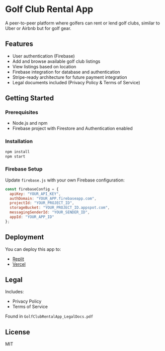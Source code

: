 # Golf Club Rental App

A peer-to-peer platform where golfers can rent or lend golf clubs, similar to Uber or Airbnb but for golf gear.

## Features

- User authentication (Firebase)
- Add and browse available golf club listings
- View listings based on location
- Firebase integration for database and authentication
- Stripe-ready architecture for future payment integration
- Legal documents included (Privacy Policy & Terms of Service)

## Getting Started

### Prerequisites
- Node.js and npm
- Firebase project with Firestore and Authentication enabled

### Installation
```bash
npm install
npm start
```

### Firebase Setup
Update `firebase.js` with your own Firebase configuration:
```js
const firebaseConfig = {
  apiKey: "YOUR_API_KEY",
  authDomain: "YOUR_APP.firebaseapp.com",
  projectId: "YOUR_PROJECT_ID",
  storageBucket: "YOUR_PROJECT_ID.appspot.com",
  messagingSenderId: "YOUR_SENDER_ID",
  appId: "YOUR_APP_ID"
};
```

## Deployment
You can deploy this app to:
- [Replit](https://replit.com)
- [Vercel](https://vercel.com)

## Legal
Includes:
- Privacy Policy
- Terms of Service

Found in `GolfClubRentalApp_LegalDocs.pdf`

## License
MIT
